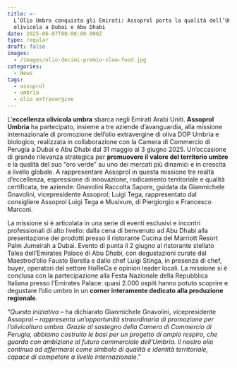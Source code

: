 ```yaml
---
title: >-
  L’Olio Umbro conquista gli Emirati: Assoprol porta la qualità dell’Umbria
  olivicola a Dubai e Abu Dhabi
date: 2025-06-07T00:00:00.000Z
type: regular
draft: false
images:
  - /images/olio-decimi-premio-slow-food.jpg
categories:
  - News
tags:
  - assoprol
  - umbria
  - olio extravergine
---
```


L’**eccellenza olivicola umbra** sbarca negli Emirati Arabi Uniti. **Assoprol Umbria** ha partecipato, insieme a tre aziende d’avanguardia, alla missione internazionale di promozione dell’olio extravergine di oliva DOP Umbria e biologico, realizzata in collaborazione con la Camera di Commercio di Perugia a Dubai e Abu Dhabi dal 31 maggio al 3 giugno 2025. Un’occasione di grande rilevanza strategica per **promuovere il valore del territorio umbro** e la qualità del suo “oro verde” su uno dei mercati più dinamici e in crescita a livello globale. A rappresentare Assoprol in questa missione tre realtà d’eccellenza, espressione di innovazione, radicamento territoriale e qualità certificata, tre aziende: Gnavolini Raccolta Sapore, guidata da Gianmichele Gnavolini, vicepresidente Assoprol; Luigi Tega, rappresentato dal consigliere Assoprol Luigi Tega e Musivum, di Piergiorgio e Francesco Marconi.

La missione si è articolata in una serie di eventi esclusivi e incontri professionali di alto livello: dalla cena di benvenuto ad Abu Dhabi alla presentazione dei prodotti presso il ristorante Cucina del Marriott Resort Palm Jumeirah a Dubai. Evento di punta il 2 giugno al ristorante stellato Talea dell’Emirates Palace di Abu Dhabi, con degustazioni curate dal Maestrod’olio Fausto Borella e dallo chef Luigi Stinga, in presenza di chef, buyer, operatori del settore HoReCa e opinion leader locali. La missione si è conclusa con la partecipazione alla Festa Nazionale della Repubblica Italiana presso l’Emirates Palace: quasi 2.000 ospiti hanno potuto scoprire e degustare l’olio umbro in un **corner interamente dedicato alla produzione regionale**.

“*Questa iniziativa* – ha dichiarato Gianmichele Gnavolini, vicepresidente Assoprol – *rappresenta un’opportunità straordinaria di promozione per l’olivicoltura umbra. Grazie al sostegno della Camera di Commercio di Perugia, abbiamo costruito le basi per un progetto di ampio respiro, che guarda con ambizione al futuro commerciale dell’Umbria. Il nostro olio continua ad affermarsi come simbolo di qualità e identità territoriale, capace di competere a livello internazionale*.”
